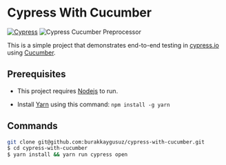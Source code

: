 # Cypress With Cucumber

[![Cypress](https://img.shields.io/github/v/tag/cypress-io/cypress?color=33ff99&label=cypress&logo=cypress&style=for-the-badge)](https://www.cypress.io) ![Cypress Cucumber Preprocessor](https://img.shields.io/github/v/tag/TheBrainFamily/cypress-cucumber-preprocessor?color=C0C0C0&label=CYPRESS%20CUCUMBER&style=for-the-badge)

This is a simple project that demonstrates end-to-end testing in [cypress.io](https://www.cypress.io/) using [Cucumber](https://www.npmjs.com/package/cypress-cucumber-preprocessor).

## Prerequisites

- This project requires [Nodejs](https://nodejs.org/en/) to run.

- Install [Yarn](https://yarnpkg.com/) using this command: `npm install -g yarn`

## Commands

```sh
git clone git@github.com:burakkaygusuz/cypress-with-cucumber.git
$ cd cypress-with-cucumber
$ yarn install && yarn run cypress open
```
